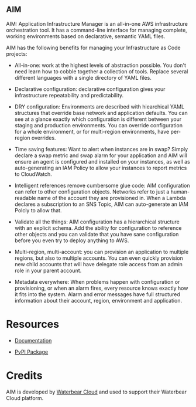 ## AIM

AIM: Application Infrastructure Manager is an all-in-one AWS infrastructure orchestration tool.
It has a command-line interface for managing complete, working environments based on declarative,
semantic YAML files.

AIM has the following benefits for managing your Infrastructure as Code projects:


 - All-in-one: work at the highest levels of abstraction possible. You don't need learn how
   to cobble together a collection of tools. Replace several different languages with a single
   directory of YAML files.

 - Declarative configuration: declarative configuration gives your infrastructure
   repeatability and predictability.

 - DRY configuration: Environments are described with hiearchical YAML structures that override
   base network and application defaults. You can see at a glance exactly which configuration is
   different between your staging and production environments. You can override configuration for
   a whole environment, or for multi-region environments, have per-region overrides.

 - Time saving features: Want to alert when instances are in swap? Simply declare a swap metric
   and swap alarm for your application and AIM will ensure an agent is configured and installed
   on your instances, as well as auto-generating an IAM Policy to allow your instances to report
   metrics to CloudWatch.

 - Intelligent references remove cumbersome glue code: AIM configuration can refer to other configuration
   objects. Networks refer to just a human-readable name of the account they are provisioned in.
   When a Lambda declares a subscription to an SNS Topic, AIM can auto-generate an IAM Polciy to allow that.

 - Validate all the things: AIM configuration has a hierarchical structure with an explicit schema. Add the
   ability for configuration to reference other objects and you can validate that you have sane configuration
   before you even try to deploy anything to AWS.

 - Multi-region, multi-account: you can provision an application to multiple regions,
   but also to multiple accounts. You can even quickly provision new child accounts
   that will have delegate role access from an admin role in your parent account.

 - Metadata everywhere: When problems happen with configuration or provisioning, or when an alarm
   fires, every resource knows exactly how it fits into the system. Alarm and error messages have
   full structured information about their account, region, environment and application.

# Resources

 - [Documentation](https://aim.waterbear.cloud)

 - [PyPI Package](https://pypi.org/project/aim/)

# Credits

AIM is developed by [Waterbear Cloud](https://waterbear.cloud) and used to support their Waterbear Cloud platform.

